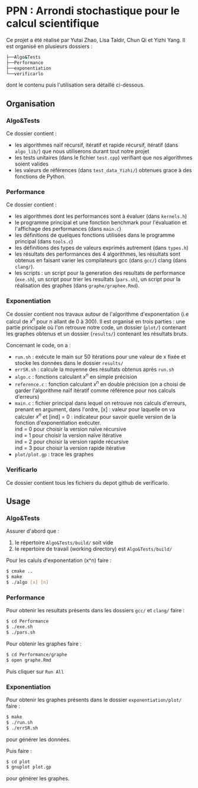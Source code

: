 # PPN : Arrondi stochastique pour le calcul scientifique


Ce projet a été réalisé par Yutai Zhao, Lisa Taldir, Chun Qi et Yizhi Yang.
Il est organisé en plusieurs dossiers : 

```bash
├──Algo&Tests
├──Performance
├──exponentiation
└──verificarlo
```
dont le contenu puis l'utilisation sera détaillé ci-dessous.

## Organisation 

### Algo&Tests

Ce dossier contient : 
- les algorithmes naïf récursif, itératif et rapide récursif, itératif (dans `algo_lib/`) que nous utiliserons durant tout notre projet
- les tests unitaires (dans le fichier `test.cpp`) verifiant que nos algorithmes soient valides
- les valeurs de références (dans `test_data_Yizhi/`) obtenues grace à des fonctions de Python. 

### Performance

Ce dossier contient : 
- les algorithmes dont les performances sont à évaluer (dans `kernels.h`)
- le programme principal et une fonction benchmark pour l'évaluation et l'affichage des performances (dans `main.c`)
- les définitions de quelques fonctions utilisées dans le programme principal (dans `tools.c`)
- les définitions des types de valeurs exprimés autrement (dans `types.h`) 
- les résultats des performances des 4 algorithmes, les résultats sont obtenus en faisant varier les compilateurs gcc (dans `gcc/`) clang (dans `clang/`).
- les scripts : un script pour la generation des resultats de performance (`exe.sh`), un script pour trier les resultats (`pars.sh`), un script pour la réalisation des graphes (dans `graphe/graphee.Rmd`).


### Exponentiation

Ce dossier contient nos travaux autour de l'algorithme d'exponentation (i.e calcul de $x^{n}$ pour n allant de 0 à 300).
Il est organisé en trois parties : une partie principale où l'on retrouve notre code, un dossier (`plot/`) contenant les graphes obtenus et un dossier (`results/`) contenant les résultats bruts.

Concernant le code, on a :
 - `run.sh` : exécute le main sur 50 itérations pour une valeur de x fixée et stocke les données dans le dossier `results/`
 - `errSR.sh` : calcule la moyenne des résultats obtenus après `run.sh`
 - `algo.c` : fonctions calculant $x^{n}$ en simple précision
 - `reference.c` : fonction calculant $x^{n}$ en double précision (on a choisi de garder l'algorithme naïf itératif comme référence pour nos calculs d'erreurs)
 - `main.c` : fichier principal dans lequel on retrouve nos calculs d'erreurs, prenant en argument, dans l'ordre, [x] : valeur pour laquelle on va calculer $x^{n}$ et [ind] = 0 : indicateur pour savoir quelle version de la fonction d'exponentiation exécuter.  
ind = 0 pour choisir la version naïve récursive  
ind = 1 pour choisir la version naïve itérative  
ind = 2 pour choisir la version rapide récursive  
ind = 3 pour choisir la version rapide itérative
 - `plot/plot.gp` : trace les graphes

### Verificarlo

Ce dossier contient tous les fichiers du depot github de verificarlo.

## Usage

### Algo&Tests

Assurer d'abord que : 
1. le répertoire `Algo&Tests/build/` soit vide 
2. le repertoire de travail (working directory) est `Algo&Tests/build/`


Pour les caluls d'exponentation (x^n) faire :
```bash
$ cmake ..
$ make
$ ./algo [x] [n]
```

### Performance

Pour obtenir les resultats présents dans les dossiers `gcc/` et `clang/` faire :

```bash
$ cd Performance
$ ./exe.sh
$ ./pars.sh
```

Pour obtenir les graphes faire :

```bash
$ cd Performance/graphe
$ open graphe.Rmd
``` 
Puis cliquer sur `Run All`

### Exponentiation

Pour obtenir les graphes présents dans le dossier `exponentiation/plot/` faire :

```bash
$ make
$ ./run.sh
$ ./errSR.sh
```
pour générer les données. 

Puis faire :

```bash
$ cd plot
$ gnuplot plot.gp
```
pour générer les graphes.
